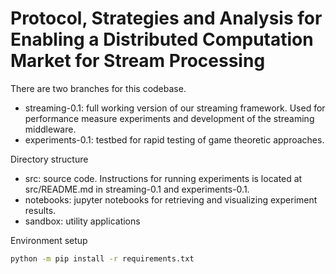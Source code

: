 # Protocol, Strategies and Analysis for Enabling a Distributed Computation Market for Stream Processing

There are two branches for this codebase.
* streaming-0.1: full working version of our streaming framework. Used for performance measure experiments
and development of the streaming middleware.
* experiments-0.1: testbed for rapid testing of game theoretic approaches.

Directory structure
* src: source code. Instructions for running experiments is located at
src/README.md in streaming-0.1 and experiments-0.1.
* notebooks: jupyter notebooks for retrieving and visualizing 
experiment results.
* sandbox: utility applications


Environment setup
```bash
python -m pip install -r requirements.txt
```